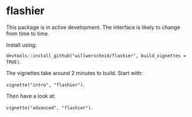 # flashier

This package is in active development. The interface is likely to change from time to time.

Install using:

```devtools::install_github("willwerscheid/flashier", build_vignettes = TRUE)```.

The vignettes take around 2 minutes to build. Start with:

```vignette("intro", "flashier")```.

Then have a look at:

```vignette("advanced", "flashier")```.
